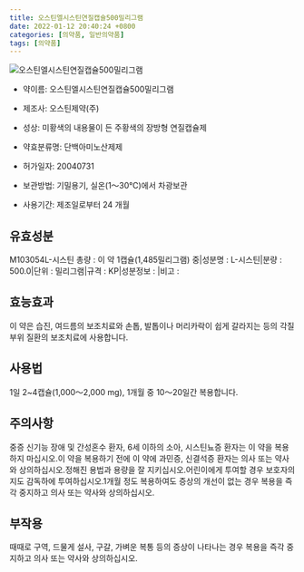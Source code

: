 ```yaml
---
title: 오스틴엘시스틴연질캡슐500밀리그램
date: 2022-01-12 20:40:24 +0800
categories: [의약품, 일반의약품]
tags: [의약품]
---
```

![오스틴엘시스틴연질캡슐500밀리그램](https://nedrug.mfds.go.kr/pbp/cmn/itemImageDownload/154661657839800015)

- 약이름: 오스틴엘시스틴연질캡슐500밀리그램
- 제조사: 오스틴제약(주)
- 성상: 미황색의 내용물이 든 주황색의 장방형 연질캡슐제
- 약효분류명: 단백아미노산제제
- 허가일자: 20040731
- 보관방법: 기밀용기, 실온(1～30℃)에서 차광보관

- 사용기간: 제조일로부터 24 개월
## 유효성분
M103054L-시스틴
총량 : 이 약 1캡슐(1,485밀리그램) 중|성분명 : L-시스틴|분량 : 500.0|단위 : 밀리그램|규격 : KP|성분정보 : |비고 :
## 효능효과
이 약은 습진, 여드름의 보조치료와 손톱, 발톱이나 머리카락이 쉽게 갈라지는 등의 각질부위 질환의 보조치료에 사용합니다.
## 사용법
1일 2~4캡슐(1,000～2,000 mg), 1개월 중 10～20일간 복용합니다.
## 주의사항
중증 신기능 장애 및 간성혼수 환자, 6세 이하의 소아, 시스틴뇨증 환자는 이 약을 복용하지 마십시오.이 약을 복용하기 전에 이 약에 과민증, 신결석증 환자는 의사 또는 약사와 상의하십시오.정해진 용법과 용량을 잘 지키십시오.어린이에게 투여할 경우 보호자의 지도 감독하에 투여하십시오.1개월 정도 복용하여도 증상의 개선이 없는 경우 복용을 즉각 중지하고 의사 또는 약사와 상의하십시오.
## 부작용
때때로 구역, 드물게 설사, 구갈, 가벼운 복통 등의 증상이 나타나는 경우 복용을 즉각 중지하고 의사 또는 약사와 상의하십시오.
